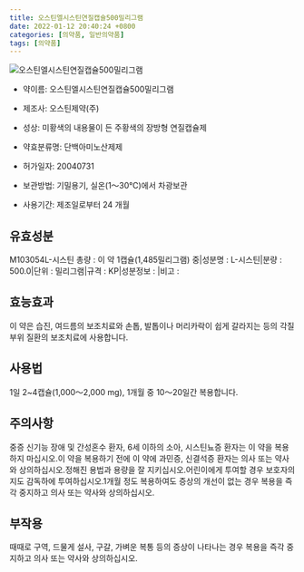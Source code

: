 ```yaml
---
title: 오스틴엘시스틴연질캡슐500밀리그램
date: 2022-01-12 20:40:24 +0800
categories: [의약품, 일반의약품]
tags: [의약품]
---
```

![오스틴엘시스틴연질캡슐500밀리그램](https://nedrug.mfds.go.kr/pbp/cmn/itemImageDownload/154661657839800015)

- 약이름: 오스틴엘시스틴연질캡슐500밀리그램
- 제조사: 오스틴제약(주)
- 성상: 미황색의 내용물이 든 주황색의 장방형 연질캡슐제
- 약효분류명: 단백아미노산제제
- 허가일자: 20040731
- 보관방법: 기밀용기, 실온(1～30℃)에서 차광보관

- 사용기간: 제조일로부터 24 개월
## 유효성분
M103054L-시스틴
총량 : 이 약 1캡슐(1,485밀리그램) 중|성분명 : L-시스틴|분량 : 500.0|단위 : 밀리그램|규격 : KP|성분정보 : |비고 :
## 효능효과
이 약은 습진, 여드름의 보조치료와 손톱, 발톱이나 머리카락이 쉽게 갈라지는 등의 각질부위 질환의 보조치료에 사용합니다.
## 사용법
1일 2~4캡슐(1,000～2,000 mg), 1개월 중 10～20일간 복용합니다.
## 주의사항
중증 신기능 장애 및 간성혼수 환자, 6세 이하의 소아, 시스틴뇨증 환자는 이 약을 복용하지 마십시오.이 약을 복용하기 전에 이 약에 과민증, 신결석증 환자는 의사 또는 약사와 상의하십시오.정해진 용법과 용량을 잘 지키십시오.어린이에게 투여할 경우 보호자의 지도 감독하에 투여하십시오.1개월 정도 복용하여도 증상의 개선이 없는 경우 복용을 즉각 중지하고 의사 또는 약사와 상의하십시오.
## 부작용
때때로 구역, 드물게 설사, 구갈, 가벼운 복통 등의 증상이 나타나는 경우 복용을 즉각 중지하고 의사 또는 약사와 상의하십시오.
